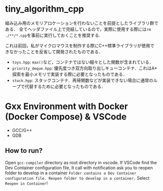 # tiny_algorithm_cpp

組み込み用のメモリアロケーションを行わないことを前提としたライブラリ群である．
全てヘッダファイル上で完結しているので，実際に使用する際には`rm ./**/*.cpp`を事前に実行しておくことを推奨する.

これは前回，私がマイクロマウスを制作する際にC++標準ライブラリが使用できなかったことを反省して開発されたものである．

- `toys.hpp`: `max()`など，コンテナではない細々とした関数が含まれている．
- `priority_deque.hpp`: 優先度つき双方向取り出しキューコンテナ．これはA*探索を最小メモリで実装する際に必要となったものである．
- `stuck.hpp`: スタックコンテナ．再帰関数などが実装できない場合に通常のループで代替するために必要となったものである．

# Gxx Environment with Docker (Docker Compose) & VSCode
- GCC/G++
- GDB

## How to run?
Open `gcc-compiler` directory as root directory in vscode. If VSCode find the Dev Container configuration file, It call with notification ask you to reopen folder to develop in a container `Folder contains a Dev Container configuration file. Reopen folder to develop in a container.` Select `Reopen in Container`!
